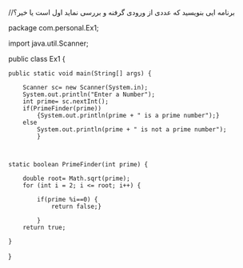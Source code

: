 //برنامه ایی بنویسید که عددی از ورودی گرفنه و بررسی نماید اول است یا خیر؟

package com.personal.Ex1;

import java.util.Scanner;

public class Ex1 {

	public static void main(String[] args) {
		
		Scanner sc= new Scanner(System.in);
		System.out.println("Enter a Number");
		int prime= sc.nextInt();
		if(PrimeFinder(prime))
			{System.out.println(prime + " is a prime number");}
		else
			System.out.println(prime + " is not a prime number");
			}
		
	
	
	static boolean PrimeFinder(int prime) {
		
		double root= Math.sqrt(prime);
		for (int i = 2; i <= root; i++) {
			
			if(prime %i==0) {
				return false;}
			
			}
		return true;
		
	}

}

